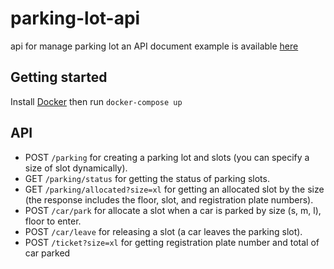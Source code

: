 # parking-lot-api
api for manage parking lot an API document example is available [here](https://documenter.getpostman.com/view/1117961/2s83tCLYrt)

## Getting started
Install [Docker](https://github.com/docker) then run `docker-compose up`

## API
- POST `/parking` for creating a parking lot and slots (you can specify a size of slot dynamically).
- GET `/parking/status` for getting the status of parking slots.
- GET `/parking/allocated?size=xl` for getting an allocated slot by the size (the response includes the floor, slot, and registration plate numbers).
- POST `/car/park` for allocate a slot when a car is parked by size (s, m, l), floor to enter.
- POST `/car/leave` for releasing a slot (a car leaves the parking slot).
- POST `/ticket?size=xl` for getting registration plate number and total of car parked

